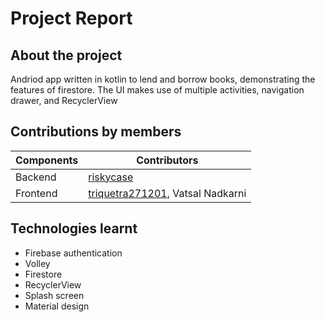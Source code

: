 # Project Report

## About the project
Andriod app written in kotlin to lend and borrow books, demonstrating the features of firestore.
The UI makes use of multiple activities, navigation drawer, and RecyclerView  

## Contributions by members 
Components | Contributors
------------ | -------------
Backend | [riskycase](https://github.com/riskycase)
Frontend | [triquetra271201](https://github.com/triquetra271201), Vatsal Nadkarni

## Technologies learnt
* Firebase authentication
* Volley
* Firestore
* RecyclerView
* Splash screen 
* Material design
